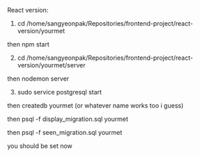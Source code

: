 React version:

1) cd /home/sangyeonpak/Repositories/frontend-project/react-version/yourmet

then npm start

2) cd /home/sangyeonpak/Repositories/frontend-project/react-version/yourmet/server

then nodemon server

3) sudo service postgresql start

then createdb yourmet (or whatever name works too i guess)

then psql -f display_migration.sql yourmet

then psql -f seen_migration.sql yourmet



you should be set now